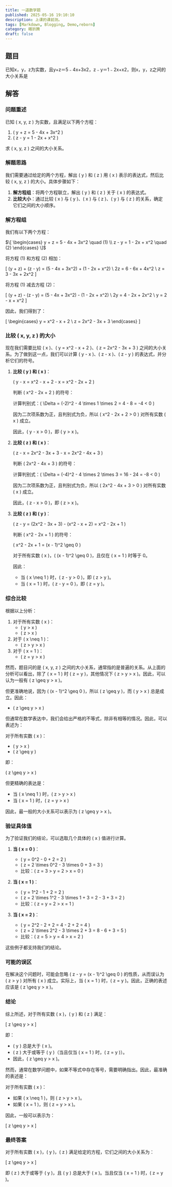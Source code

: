 ```yaml
---
title: 一道数学题
published: 2025-05-16 19:10:10
description: 上课的课前测。
tags: [Markdown, Blogging, Demo,reborn]
category: 瞎折腾
draft: false
---
```


## 题目

已知x，y，z为实数，且y+z＝5﹣4x+3x2，z﹣y＝1﹣2x+x2，则x，y，z之间的大小关系是

## 解答

### 问题重述

已知 \( x, y, z \) 为实数，且满足以下两个方程：

1. \( y + z = 5 - 4x + 3x^2 \)
2. \( z - y = 1 - 2x + x^2 \)

求 \( x, y, z \) 之间的大小关系。

### 解题思路

我们需要通过给定的两个方程，解出 \( y \) 和 \( z \) 用 \( x \) 表示的表达式，然后比较 \( x, y, z \) 的大小。具体步骤如下：

1. **解方程组**：将两个方程联立，解出 \( y \) 和 \( z \) 关于 \( x \) 的表达式。
2. **比较大小**：通过比较 \( x \) 与 \( y \)、\( x \) 与 \( z \)、\( y \) 与 \( z \) 的关系，确定它们之间的大小顺序。

### 解方程组

我们有以下两个方程：

$\[
\begin{cases}
y + z = 5 - 4x + 3x^2 \quad (1) \\
z - y = 1 - 2x + x^2 \quad (2)
\end{cases}
\]$

将方程 (1) 和方程 (2) 相加：

\[
(y + z) + (z - y) = (5 - 4x + 3x^2) + (1 - 2x + x^2) \\
2z = 6 - 6x + 4x^2 \\
z = 3 - 3x + 2x^2
\]

将方程 (1) 减去方程 (2)：

\[
(y + z) - (z - y) = (5 - 4x + 3x^2) - (1 - 2x + x^2) \\
2y = 4 - 2x + 2x^2 \\
y = 2 - x + x^2
\]

因此，我们得到了：

\[
\begin{cases}
y = x^2 - x + 2 \\
z = 2x^2 - 3x + 3
\end{cases}
\]

### 比较 \( x, y, z \) 的大小

现在我们需要比较 \( x \)、\( y = x^2 - x + 2 \)、\( z = 2x^2 - 3x + 3 \) 之间的大小关系。为了做到这一点，我们可以计算 \( y - x \)、\( z - x \)、\( z - y \) 的表达式，并分析它们的符号。

1. **比较 \( y \) 和 \( x \)**：

   \( y - x = x^2 - x + 2 - x = x^2 - 2x + 2 \)

   判断 \( x^2 - 2x + 2 \) 的符号：

   计算判别式：\( \Delta = (-2)^2 - 4 \times 1 \times 2 = 4 - 8 = -4 < 0 \)

   因为二次项系数为正，且判别式为负，所以 \( x^2 - 2x + 2 > 0 \) 对所有实数 \( x \) 成立。

   因此，\( y - x > 0 \)，即 \( y > x \)。

2. **比较 \( z \) 和 \( x \)**：

   \( z - x = 2x^2 - 3x + 3 - x = 2x^2 - 4x + 3 \)

   判断 \( 2x^2 - 4x + 3 \) 的符号：

   计算判别式：\( \Delta = (-4)^2 - 4 \times 2 \times 3 = 16 - 24 = -8 < 0 \)

   因为二次项系数为正，且判别式为负，所以 \( 2x^2 - 4x + 3 > 0 \) 对所有实数 \( x \) 成立。

   因此，\( z - x > 0 \)，即 \( z > x \)。

3. **比较 \( z \) 和 \( y \)**：

   \( z - y = (2x^2 - 3x + 3) - (x^2 - x + 2) = x^2 - 2x + 1 \)

   判断 \( x^2 - 2x + 1 \) 的符号：

   \( x^2 - 2x + 1 = (x - 1)^2 \geq 0 \)

   对于所有实数 \( x \)，\( (x - 1)^2 \geq 0 \)，且仅在 \( x = 1 \) 时等于 0。

   因此：

   - 当 \( x \neq 1 \) 时，\( z - y > 0 \)，即 \( z > y \)。
   - 当 \( x = 1 \) 时，\( z - y = 0 \)，即 \( z = y \)。

### 综合比较

根据以上分析：

1. 对于所有实数 \( x \)：
   - \( y > x \)
   - \( z > x \)
2. 对于 \( x \neq 1 \)：
   - \( z > y > x \)
3. 对于 \( x = 1 \)：
   - \( z = y > x \)

然而，题目问的是 \( x, y, z \) 之间的大小关系，通常指的是普遍的关系。从上面的分析可以看出，除了 \( x = 1 \) 时 \( z = y \)，其他情况下 \( z > y > x \)。因此，可以认为一般有 \( z \geq y > x \)。

但更准确地说，因为 \( (x - 1)^2 \geq 0 \)，所以 \( z \geq y \)，而 \( y > x \) 总是成立。因此：

- \( z \geq y > x \)

但通常在数学表达中，我们会给出严格的不等式，除非有相等的情况。因此，可以表述为：

对于所有实数 \( x \)：

- \( y > x \)
- \( z \geq y \)

即：

\( z \geq y > x \)

但更精确的表达是：

- 当 \( x \neq 1 \) 时，\( z > y > x \)
- 当 \( x = 1 \) 时，\( z = y > x \)

因此，最一般的大小关系可以表示为 \( z \geq y > x \)。

### 验证具体值

为了验证我们的结论，可以选取几个具体的 \( x \) 值进行计算。

1. **当 \( x = 0 \)**：
   - \( y = 0^2 - 0 + 2 = 2 \)
   - \( z = 2 \times 0^2 - 3 \times 0 + 3 = 3 \)
   - 比较：\( z = 3 > y = 2 > x = 0 \)

2. **当 \( x = 1 \)**：
   - \( y = 1^2 - 1 + 2 = 2 \)
   - \( z = 2 \times 1^2 - 3 \times 1 + 3 = 2 - 3 + 3 = 2 \)
   - 比较：\( z = y = 2 > x = 1 \)

3. **当 \( x = 2 \)**：
   - \( y = 2^2 - 2 + 2 = 4 - 2 + 2 = 4 \)
   - \( z = 2 \times 2^2 - 3 \times 2 + 3 = 8 - 6 + 3 = 5 \)
   - 比较：\( z = 5 > y = 4 > x = 2 \)

这些例子都支持我们的结论。

### 可能的误区

在解决这个问题时，可能会忽略 \( z - y = (x - 1)^2 \geq 0 \) 的性质，从而误认为 \( z > y \) 对所有 \( x \) 成立。实际上，当 \( x = 1 \) 时，\( z = y \)。因此，正确的表述应该是 \( z \geq y > x \)。

### 结论

综上所述，对于所有实数 \( x \)，\( y \) 和 \( z \) 满足：

\[
z \geq y > x
\]

即：

- \( y \) 总是大于 \( x \)。
- \( z \) 大于或等于 \( y \)（当且仅当 \( x = 1 \) 时，\( z = y \)）。
- 因此，\( z \geq y > x \)。

然而，通常在数学问题中，如果不等式中存在等号，需要明确指出。因此，最准确的表述是：

对于所有实数 \( x \)：

- 如果 \( x \neq 1 \)，则 \( z > y > x \)。
- 如果 \( x = 1 \)，则 \( z = y > x \)。

因此，一般可以表示为：

\[
z \geq y > x
\]

### 最终答案

对于所有实数 \( x \)，\( y \)，\( z \) 满足给定的方程，它们之间的大小关系为：

\[
z \geq y > x
\]

即 \( z \) 大于或等于 \( y \)，且 \( y \) 总是大于 \( x \)。当且仅当 \( x = 1 \) 时，\( z = y \)。
